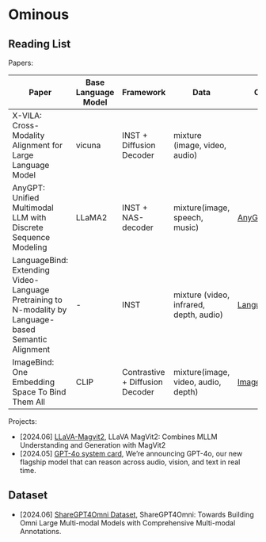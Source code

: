 # Ominous


## Reading List

Papers:

| Paper                                                                                                                     | Base Language Model       | Framework                        | Data                                                                  | Code                                                                                                     | Publication         | Preprint                                                               | Affiliation     |
| ------------------------------------------------------------------------------------------------------------------------- | ------------------------- | -------------------------------- | --------------------------------------------------------------------- | -------------------------------------------------------------------------------------------------------- | ------------------- | ---------------------------------------------------------------------- | --------------- |
|          X-VILA: Cross-Modality Alignment for Large Language Model                          |    vicuna                       |         INST + Diffusion Decoder                         |     mixture (image, video, audio)                                                                 |                                                                                                  |                     | [2405.19335](https://arxiv.org/abs/2405.19335)                            | NVIDIA       |
| AnyGPT: Unified Multimodal LLM with Discrete Sequence Modeling                                                                                                            | LLaMA2                          | INST + NAS-decoder                                       | mixture(image, speech, music)                                                                                                               | [AnyGPT](https://github.com/OpenMOSS/AnyGPT)                                                     |                                                 | [2402.12226](https://arxiv.org/abs/2402.12226)                                        | FDU               |
| LanguageBind: Extending Video-Language Pretraining to N-modality by Language-based Semantic Alignment                     | -                         | INST                               | mixture (video, infrared, depth, audio)                                                               | [LanguageBind](https://github.com/PKU-YuanGroup/LanguageBind)                                               | ICLR2024            | [2310.01852](https://arxiv.org/abs/2310.01852)                            | PKU             |
| ImageBind: One Embedding Space To Bind Them All                                                          | CLIP                              | Contrastive + Diffusion Decoder | mixture(image, video, audio, depth) | [ImageBind](https://github.com/facebookresearch/ImageBind)                                         |             | [2305.05665](https://arxiv.org/abs/2305.05665) | Meta            |

Projects:

- [2024.06] [LLaVA-Magvit2](https://github.com/lucasjinreal/LLaVA-Magvit2), LLaVA MagVit2: Combines MLLM Understanding and Generation with MagVit2
- [2024.05] [GPT-4o system card](https://openai.com/index/hello-gpt-4o/), We’re announcing GPT-4o, our new flagship model that can reason across audio, vision, and text in real time.

## Dataset

- [2024.06] [ShareGPT4Omni Dataset](https://sharegpt4omni.github.io/), ShareGPT4Omni: Towards Building Omni Large Multi-modal Models with Comprehensive Multi-modal Annotations.
